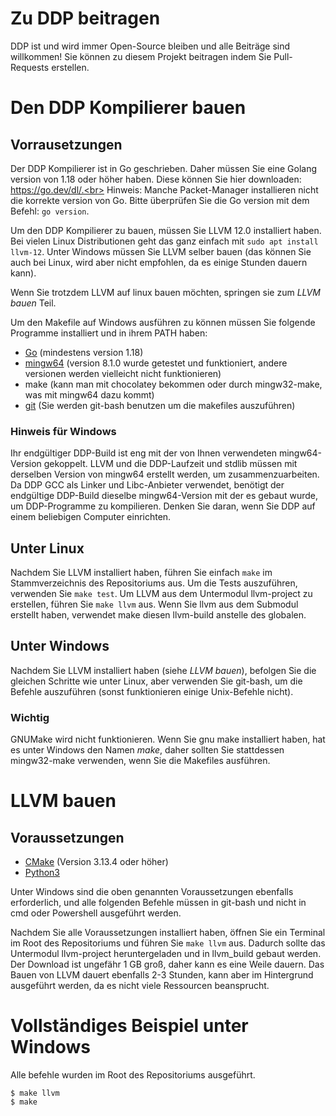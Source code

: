# Zu DDP beitragen
DDP ist und wird immer Open-Source bleiben und alle Beiträge sind willkommen! Sie können zu diesem Projekt beitragen indem Sie Pull-Requests erstellen.

# Den DDP Kompilierer bauen
## Vorrausetzungen
Der DDP Kompilierer ist in Go geschrieben. Daher müssen Sie eine Golang version von 1.18 oder höher haben. Diese können Sie hier downloaden: https://go.dev/dl/.<br>
Hinweis: Manche Packet-Manager installieren nicht die korrekte version von Go. Bitte überprüfen Sie die Go version mit dem Befehl: `go version`.

Um den DDP Kompilierer zu bauen, müssen Sie LLVM 12.0 installiert haben. Bei vielen Linux Distributionen geht das ganz einfach mit `sudo apt install llvm-12`.
Unter Windows müssen Sie LLVM selber bauen (das können Sie auch bei Linux, wird aber nicht empfohlen, da es einige Stunden dauern kann).

Wenn Sie trotzdem LLVM auf linux bauen möchten, springen sie zum *LLVM bauen* Teil.

Um den Makefile auf Windows ausführen zu können müssen Sie folgende Programme installiert und in ihrem PATH haben:

- [Go](https://go.dev/dl/) (mindestens version 1.18)
- [mingw64](https://sourceforge.net/projects/mingw-w64/files/Toolchains%20targetting%20Win64/Personal%20Builds/mingw-builds/8.1.0/threads-posix/seh/x86_64-8.1.0-release-posix-seh-rt_v6-rev0.7z/download) (version 8.1.0 wurde getestet und funktioniert, andere versionen werden vielleicht nicht funktionieren)
- make (kann man mit chocolatey bekommen oder durch mingw32-make, was mit mingw64 dazu kommt)
- [git](https://git-scm.com/download/win) (Sie werden git-bash benutzen um die makefiles auszuführen)

### Hinweis für Windows

Ihr endgültiger DDP-Build ist eng mit der von Ihnen verwendeten mingw64-Version gekoppelt.
LLVM und die DDP-Laufzeit und stdlib müssen mit derselben Version von mingw64 erstellt werden, um zusammenzuarbeiten.
Da DDP GCC als Linker und Libc-Anbieter verwendet, benötigt der endgültige DDP-Build dieselbe mingw64-Version mit der es gebaut wurde, um DDP-Programme zu kompilieren. Denken Sie daran, wenn Sie DDP auf einem beliebigen Computer einrichten.

## Unter Linux

Nachdem Sie LLVM installiert haben, führen Sie einfach `make` im Stammverzeichnis des Repositoriums aus.
Um die Tests auszuführen, verwenden Sie `make test`.
Um LLVM aus dem Untermodul llvm-project zu erstellen, führen Sie `make llvm` aus.
Wenn Sie llvm aus dem Submodul erstellt haben, verwendet make diesen llvm-build anstelle des globalen.

## Unter Windows

Nachdem Sie LLVM installiert haben (siehe *LLVM bauen*), befolgen Sie die gleichen Schritte wie unter Linux, aber verwenden Sie git-bash, um die Befehle auszuführen (sonst funktionieren einige Unix-Befehle nicht).

### Wichtig
GNUMake wird nicht funktionieren. Wenn Sie gnu make installiert haben, hat es unter Windows den Namen *make*, daher sollten Sie stattdessen mingw32-make verwenden, wenn Sie die Makefiles ausführen.

# LLVM bauen

## Voraussetzungen

- [CMake](https://cmake.org/download/) (Version 3.13.4 oder höher)
- [Python3](https://www.python.org/downloads/)

Unter Windows sind die oben genannten Voraussetzungen ebenfalls erforderlich, und alle folgenden Befehle müssen in git-bash und nicht in cmd oder Powershell ausgeführt werden.

Nachdem Sie alle Voraussetzungen installiert haben, öffnen Sie ein Terminal im Root des Repositoriums und führen Sie `make llvm` aus.
Dadurch sollte das Untermodul llvm-project heruntergeladen und in llvm_build gebaut werden.
Der Download ist ungefähr 1 GB groß, daher kann es eine Weile dauern.
Das Bauen von LLVM dauert ebenfalls 2-3 Stunden, kann aber im Hintergrund ausgeführt werden, da es nicht viele Ressourcen beansprucht.

# Vollständiges Beispiel unter Windows
Alle befehle wurden im Root des Repositoriums ausgeführt.

```
$ make llvm
$ make
```
